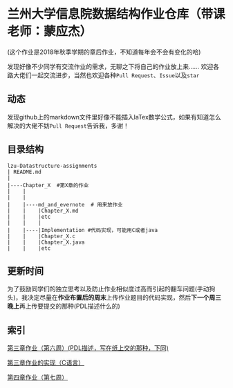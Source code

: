 # 兰州大学信息院数据结构作业仓库（带课老师：蒙应杰）
(这个作业是2018年秋季学期的章后作业，不知道每年会不会有变化的哈)
  
发现好像不少同学有交流作业的需求，无聊之下将自己的作业放上来……
欢迎各路大佬们一起交流进步，当然也欢迎各种`Pull Request`、`Issue`以及`star`
## 动态
发现github上的markdown文件里好像不能插入laTex数学公式，如果有知道怎么解决的大佬不妨`Pull Request`告诉我，多谢！
## 目录结构
```
lzu-Datastructure-assignments
| README.md
| 
|----Chapter_X  #第X章的作业
|    |
|    |
|    |----md_and_evernote  # 用来放作业
|    |    |Chapter_X.md
|    |    |etc
|    |    |
|    |----|Implementation #代码实现，可能用C或者java
|    |    |Chapter_X.c
|    |    |Chapter_X.java
|    |    |etc
```
## 更新时间
为了鼓励同学们的独立思考以及防止作业相似度过高而引起的翻车问题(手动狗头)，我决定尽量在**作业布置后的周末**上传作业题目的代码实现，然后**下一个周三晚上**再上传要提交的那种(PDL描述什么的)
## 索引
[第三章作业（第六周）(PDL描述，写在纸上交的那种，下同)](https://github.com/RayChromium/lzu-Datastructure-assignments/blob/master/Chapter_3/md_and_evernote/Chapter_3.md)
  
[第三章作业的实现（C语言）](https://github.com/RayChromium/lzu-Datastructure-assignments/blob/master/Chapter_3/Implementation/Chapter_3.c)
  
[第四章作业（第七周）](https://github.com/RayChromium/lzu-Datastructure-assignments/blob/master/Chapter_4/md_and_evernote/Chapter_4.md)
